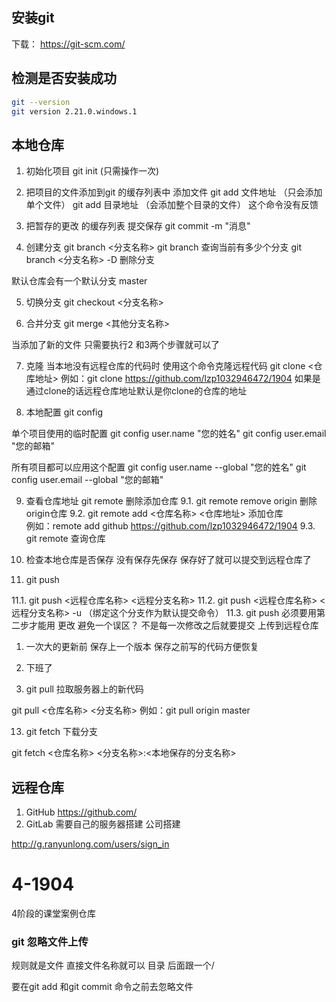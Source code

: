 ## 安装git
下载： https://git-scm.com/

## 检测是否安装成功
```bash
git --version
git version 2.21.0.windows.1
```

## 本地仓库

1. 初始化项目
git init (只需操作一次)

2. 把项目的文件添加到git 的缓存列表中
添加文件
git add 文件地址 （只会添加单个文件）
git add 目录地址 （会添加整个目录的文件）
这个命令没有反馈

3. 把暂存的更改 的缓存列表 提交保存
git commit -m "消息"

4. 创建分支
git branch <分支名称>
git branch 查询当前有多少个分支
git branch <分支名称> -D 删除分支

默认仓库会有一个默认分支 master

5. 切换分支
git checkout <分支名称>

6. 合并分支
git merge <其他分支名称>

当添加了新的文件 只需要执行2 和3两个步骤就可以了

7. 克隆
当本地没有远程仓库的代码时 使用这个命令克隆远程代码
git clone <仓库地址>
例如：git clone https://github.com/lzp1032946472/1904
如果是通过clone的话远程仓库地址默认是你clone的仓库的地址


8. 本地配置
git config

单个项目使用的临时配置
git config user.name "您的姓名"
git config user.email "您的邮箱"

所有项目都可以应用这个配置
git config user.name --global "您的姓名"
git config user.email --global "您的邮箱"


9. 查看仓库地址
git remote 删除添加仓库
9.1. git remote remove origin 删除origin仓库 
9.2. git remote add <仓库名称> <仓库地址> 添加仓库  
 例如：remote add github https://github.com/lzp1032946472/1904
9.3. git remote 查询仓库

10. 检查本地仓库是否保存
没有保存先保存
保存好了就可以提交到远程仓库了

11. git push

11.1. git push <远程仓库名称> <远程分支名称>
11.2. git push <远程仓库名称> <远程分支名称> -u （绑定这个分支作为默认提交命令）
11.3. git push 必须要用第二步才能用
更改
避免一个误区？ 不是每一次修改之后就要提交 上传到远程仓库
1. 一次大的更新前 保存上一个版本 保存之前写的代码方便恢复
2. 下班了

12. git pull
拉取服务器上的新代码

git pull <仓库名称> <分支名称>
例如：git pull origin master

13. git fetch 下载分支

git fetch <仓库名称> <分支名称>:<本地保存的分支名称>

## 远程仓库

1. GitHub 
https://github.com/
2. GitLab
需要自己的服务器搭建 公司搭建

http://g.ranyunlong.com/users/sign_in

# 4-1904
4阶段的课堂案例仓库

### git 忽略文件上传

规则就是文件 直接文件名称就可以
目录 后面跟一个/

要在git add 和git commit 命令之前去忽略文件